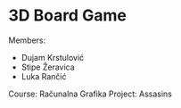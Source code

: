 # 3D Board Game

Members:
- Dujam Krstulović
- Stipe Žeravica
- Luka Rančić

Course: Računalna Grafika
Project: Assasins